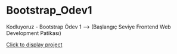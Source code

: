 # Bootstrap_Odev1
Kodluyoruz - Bootstrap Ödev 1 --> (Başlangıç Seviye Frontend Web Development Patikası)

<a href="https://berkanserbes.github.io/Bootstrap_Odev1/">Click to display project</a>

